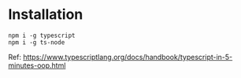 # Installation

```
npm i -g typescript
npm i -g ts-node
```

Ref: https://www.typescriptlang.org/docs/handbook/typescript-in-5-minutes-oop.html
